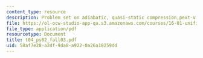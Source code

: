```yaml
---
content_type: resource
description: Problem set on adiabatic, quasi-static compression,pext-v diagram.
file: https://ol-ocw-studio-app-qa.s3.amazonaws.com/courses/16-01-unified-engineering-i-ii-iii-iv-fall-2005-spring-2006/58af7e28a2df9da8a9220a26a18259dd_t04_ps02_fall03.pdf
file_type: application/pdf
resourcetype: Document
title: t04_ps02_fall03.pdf
uid: 58af7e28-a2df-9da8-a922-0a26a18259dd
---
```

